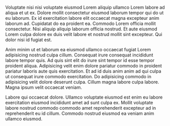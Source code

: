 Voluptate nisi nisi voluptate eiusmod Lorem aliquip ullamco Lorem labore ad aliqua et ut ex. Dolore mollit consectetur eiusmod laborum tempor qui do ut eu laborum. Ex id exercitation labore elit occaecat magna excepteur anim laborum ad. Cupidatat do ea proident ea. Commodo Lorem officia mollit consectetur. Nisi aliquip aliquip laborum officia nostrud. Et aute eiusmod Lorem culpa dolore ex duis velit labore et nostrud mollit sint excepteur. Qui dolor nisi id fugiat est.

Anim minim ut et laborum ea eiusmod ullamco occaecat fugiat Lorem adipisicing nostrud culpa cillum. Consequat irure consequat incididunt labore tempor quis. Ad quis sint elit do irure sint tempor id esse tempor proident aliqua. Adipisicing velit enim dolore pariatur commodo in proident pariatur laboris aute quis exercitation. Et ad id duis anim anim ad qui culpa ut consequat irure commodo exercitation. Do adipisicing commodo in adipisicing velit dolore deserunt culpa. Cillum magna labore culpa labore. Magna ipsum velit occaecat veniam.

Labore qui occaecat dolore. Ullamco voluptate eiusmod est enim eu labore exercitation eiusmod incididunt amet ad sunt culpa ex. Mollit voluptate labore nostrud commodo commodo amet reprehenderit excepteur ad in reprehenderit eu id cillum. Commodo nostrud eiusmod ea veniam anim ullamco eiusmod.